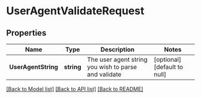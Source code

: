# UserAgentValidateRequest

## Properties
Name | Type | Description | Notes
------------ | ------------- | ------------- | -------------
**UserAgentString** | **string** | The user agent string you wish to parse and validate | [optional] [default to null]

[[Back to Model list]](../README.md#documentation-for-models) [[Back to API list]](../README.md#documentation-for-api-endpoints) [[Back to README]](../README.md)


